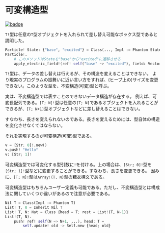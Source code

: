# 可変構造型

[![badge](https://img.shields.io/endpoint.svg?url=https%3A%2F%2Fgezf7g7pd5.execute-api.ap-northeast-1.amazonaws.com%2Fdefault%2Fsource_up_to_date%3Fowner%3Derg-lang%26repos%3Derg%26ref%3Dmain%26path%3Ddoc/EN/syntax/type/advanced/mut_struct.md%26commit_hash%3D51de3c9d5a9074241f55c043b9951b384836b258)](https://gezf7g7pd5.execute-api.ap-northeast-1.amazonaws.com/default/source_up_to_date?owner=erg-lang&repos=erg&ref=main&path=doc/EN/syntax/type/advanced/mut_struct.md&commit_hash=51de3c9d5a9074241f55c043b9951b384836b258)

`T!`型は任意の`T`型オブジェクトを入れられて差し替え可能なボックス型であると説明した。

```python
Particle! State: {"base", "excited"} = Class(..., Impl := Phantom State)
Particle!.
    # このメソッドはStateを"base"から"excited"に遷移させる
    apply_electric_field!(ref! self("base" ~> "excited"), field: Vector) = ...
```

`T!`型は、データの差し替えは行えるが、その構造を変えることはできない。
より現実のプログラムの振舞いに近い言い方をすれば、(ヒープ上の)サイズを変更できない。このような型を、不変構造(可変)型と呼ぶ。

実は、不変構造型では表すことのできないデータ構造が存在する。
例えば、可変長配列である。`[T; N]!`型は任意の`[T; N]`であるオブジェクトを入れることができるが、`[T; N+1]`型オブジェクトなどに差し替えることはできない。

すなわち、長さを変えられないのである。長さを変えるためには、型自体の構造を変化させなくてはならない。

それを実現するのが可変構造(可変)型である。

```python
v = [Str; 0]!.new()
v.push! "Hello"
v: [Str; 1]!
```

可変構造型では可変化する型引数に`!`を付ける。上の場合は、`[Str; 0]!`型を`[Str; 1]!`型などに変更することができる。すなわち、長さを変更できる。
因みに、`[T; N]!`型は`Array!(T, N)`型の糖衣構文である。

可変構造型はもちろんユーザー定義も可能である。ただし、不変構造型とは構成法に関していくつか違いがあるので注意が必要である。

```python
Nil T = Class(Impl := Phantom T)
List! T, 0 = Inherit Nil T
List! T, N: Nat = Class {head = T; rest = List!(T, N-1)}
List!(T, N).
    push! ref! self(N ~> N+1, ...), head: T =
        self.update! old -> Self.new {head; old}
```
